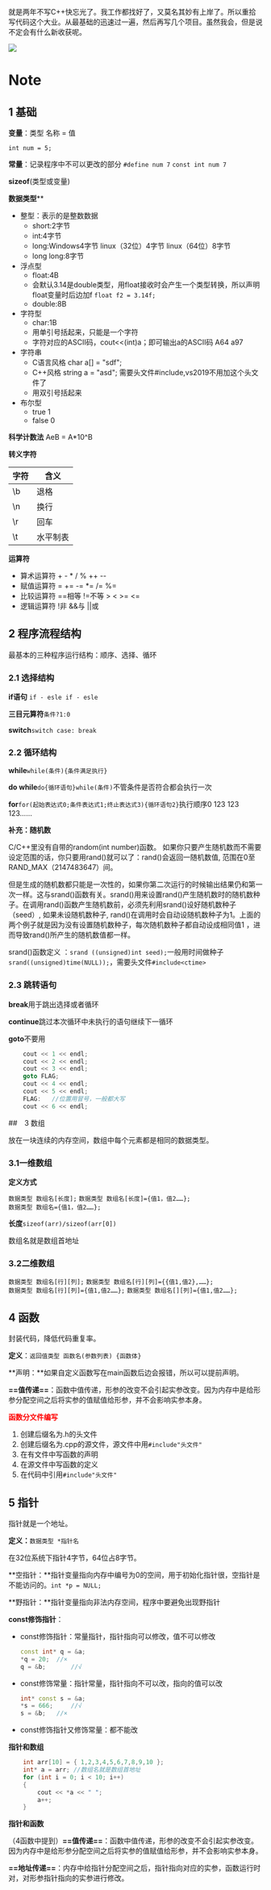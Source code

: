 就是两年不写C++快忘光了。我工作都找好了，又莫名其妙有上岸了。所以重拾写代码这个大业。从最基础的迅速过一遍，然后再写几个项目。虽然我会，但是说不定会有什么新收获呢。

![](https://gitee.com/LolitaAnn/rec/raw/master/pic.jpg)

# Note

## 1 基础

**变量**：类型 名称 = 值

`int num = 5;`

**常量**：记录程序中不可以更改的部分
`#define num 7`
`const int num 7`

**sizeof**(类型或变量)

**数据类型****

- 整型：表示的是整数数据
  - short:2字节
  - int:4字节
  - long:Windows4字节 linux（32位）4字节 linux（64位）8字节
  - long long:8字节
- 浮点型
  - float:4B
  - 会默认3.14是double类型，用float接收时会产生一个类型转换，所以声明float变量时后边加f
    `float f2 = 3.14f; `
  - double:8B
- 字符型
  - char:1B
  - 用单引号括起来，只能是一个字符
  - 字符对应的ASCII码，cout<<(int)a；即可输出a的ASCII码 A64 a97
- 字符串
  - C语言风格 char a[] = "sdf";
  - C++风格 string a = "asd"; 需要头文件#include<string>,vs2019不用加这个头文件了
  - 用双引号括起来
- 布尔型
  - true 1
  - false 0


**科学计数法** AeB = A*10^B

**转义字符**

| 字符 | 含义     |
| ---- | -------- |
| \b   | 退格     |
| \n   | 换行     |
| \r   | 回车     |
| \t   | 水平制表 |

**运算符**

- 算术运算符 + - * / % ++ --
- 赋值运算符 = += -= *= /= %=
- 比较运算符 ==相等 !=不等 > < >= <=
- 逻辑运算符 !非 &&与 ||或

## 2 程序流程结构

 最基本的三种程序运行结构：顺序、选择、循环

### 2.1 选择结构

**if语句** `if - esle if - esle`

**三目元算符**`条件?1:0`

**switch**`switch case: break`

### 2.2 循环结构

**while**`while(条件){条件满足执行}`

**do while**`do{循环语句}while(条件)`不管条件是否符合都会执行一次

**for**`for(起始表达式0;条件表达式1;终止表达式3){循环语句2}`执行顺序0 123 123 123……

**补充：随机数**

C/C++里没有自带的random(int number)函数。
如果你只要产生随机数而不需要设定范围的话，你只要用rand()就可以了：rand()会返回一随机数值, 范围在0至RAND_MAX（2147483647）间。

但是生成的随机数都只能是一次性的，如果你第二次运行的时候输出结果仍和第一次一样。这与srand()函数有关。srand()用来设置rand()产生随机数时的随机数种子。在调用rand()函数产生随机数前，必须先利用srand()设好随机数种子（seed）, 如果未设随机数种子, rand()在调用时会自动设随机数种子为1。上面的两个例子就是因为没有设置随机数种子，每次随机数种子都自动设成相同值1 ，进而导致rand()所产生的随机数值都一样。

srand()函数定义 ：`srand ((unsigned)int seed);`一般用时间做种子`srand((unsigned)time(NULL));`，需要头文件`#include<ctime>`

### 2.3 跳转语句

**break**用于跳出选择或者循环

**continue**跳过本次循环中未执行的语句继续下一循环

**goto**不要用

```c++
	cout << 1 << endl;
	cout << 2 << endl;
	cout << 3 << endl;
	goto FLAG;
	cout << 4 << endl;
	cout << 5 << endl;
	FLAG:	//位置用冒号，一般都大写
	cout << 6 << endl;
```

##　3 数组

放在一块连续的内存空间，数组中每个元素都是相同的数据类型。

### 3.1一维数组

**定义方式**

`数据类型 数组名[长度];`
`数据类型 数组名[长度]={值1，值2……};`  
`数据类型 数组名={值1，值2……};`

**长度**`sizeof(arr)/sizeof(arr[0])`

数组名就是数组首地址

### 3.2**二维数组**

`数据类型 数组名[行][列];`
`数据类型 数组名[行][列]={{值1,值2},……};`  
`数据类型 数组名[行][列]={值1,值2……};`
`数据类型 数组名[][列]={值1,值2……};`

## 4 函数

封装代码，降低代码重复率。

**定义**：`返回值类型 函数名(参数列表) {函数体}`

**声明：**如果自定义函数写在main函数后边会报错，所以可以提前声明。

**==值传递==**：函数中值传递，形参的改变不会引起实参改变。因为内存中是给形参分配空间之后将实参的值赋值给形参，并不会影响实参本身。

<font color=red>**函数分文件编写**</font>

1. 创建后缀名为.h的头文件
2. 创建后缀名为.cpp的源文件，源文件中用`#include"头文件"`
3. 在有文件中写函数的声明
4. 在源文件中写函数的定义
5. 在代码中引用`#include"头文件"`

## 5 指针

指针就是一个地址。

**定义：**`数据类型 *指针名 `

在32位系统下指针4字节，64位占8字节。

**空指针：**指针变量指向内存中编号为0的空间，用于初始化指针很，空指针是不能访问的。`int *p = NULL;`

**野指针：**指针变量指向非法内存空间，程序中要避免出现野指针

**const修饰指针**：

- const修饰指针：常量指针，指针指向可以修改，值不可以修改

  ```c++
  const int* q = &a;
  *q = 20;	//×
  q = &b;		//√
  ```

  

- const修饰常量：指针常量，指针指向不可以改，指向的值可以改

  ```c++
  int* const s = &a;
  *s = 666; 	//√
  s = &b; 	//×
  ```

  

- const修饰指针又修饰常量：都不能改

**指针和数组**

```c++
	int arr[10] = { 1,2,3,4,5,6,7,8,9,10 };
	int* a = arr; //数组名就是数组首地址
	for (int i = 0; i < 10; i++)
	{
		cout << *a << " ";
		a++;
	}
```

**指针和函数**

（4函数中提到）**==值传递==**：函数中值传递，形参的改变不会引起实参改变。因为内存中是给形参分配空间之后将实参的值赋值给形参，并不会影响实参本身。

**==地址传递==**：内存中给指针分配空间之后，指针指向对应的实参，函数运行时对，对形参指针指向的实参进行修改。

